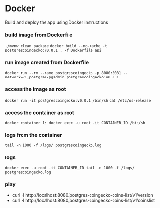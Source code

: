 # Docker
Build and deploy the app using Docker instructions

### build image from Dockerfile
`./mvnw clean package`
`docker build --no-cache -t postgrescoingecko:v0.0.1 . -f Dockerfile_api`

### run image created from Dockerfile
`docker run --rm --name postgrescoingecko -p 8080:8081 --network=v1_postgres-pgadmin postgrescoingecko:v0.0.1`

### access the image as root
`docker run -it postgrescoingecko:v0.0.1 /bin/sh`
`cat /etc/os-release`

### access the container as root
`docker container ls docker exec -u root -it CONTAINER_ID /bin/sh`

### logs from the container
`tail -n 1000 -f /logs/ postgrescoingecko.log`

### logs
`docker exec -u root -it CONTAINER_ID tail -n 1000 -f /logs/ postgrescoingecko.log`

### play
- curl -I http://localhost:8080/postgres-coingecko-coins-list/v1/version
- curl -I http://localhost:8080/postgres-coingecko-coins-list/v1/coinslist
